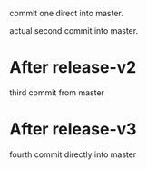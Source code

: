 commit one direct into master.

actual second commit into master.

# After release-v2

third commit from master

# After release-v3

fourth commit directly into master